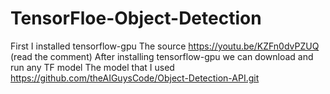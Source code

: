 # TensorFloe-Object-Detection
First I installed tensorflow-gpu 
The source  https://youtu.be/KZFn0dvPZUQ  (read the comment)
After installing tensorflow-gpu we can download and run any TF model 
The model that I used https://github.com/theAIGuysCode/Object-Detection-API.git
